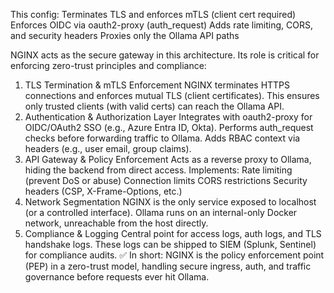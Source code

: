 This config:
Terminates TLS and enforces mTLS (client cert required)
Enforces OIDC via oauth2-proxy (auth_request)
Adds rate limiting, CORS, and security headers
Proxies only the Ollama API paths

NGINX acts as the secure gateway in this architecture. Its role is critical for enforcing zero-trust principles and compliance:
1. TLS Termination & mTLS Enforcement
NGINX terminates HTTPS connections and enforces mutual TLS (client certificates).
This ensures only trusted clients (with valid certs) can reach the Ollama API.
2. Authentication & Authorization Layer
Integrates with oauth2-proxy for OIDC/OAuth2 SSO (e.g., Azure Entra ID, Okta).
Performs auth_request checks before forwarding traffic to Ollama.
Adds RBAC context via headers (e.g., user email, group claims).
3. API Gateway & Policy Enforcement
Acts as a reverse proxy to Ollama, hiding the backend from direct access.
Implements:
Rate limiting (prevent DoS or abuse)
Connection limits
CORS restrictions
Security headers (CSP, X-Frame-Options, etc.)
4. Network Segmentation
NGINX is the only service exposed to localhost (or a controlled interface).
Ollama runs on an internal-only Docker network, unreachable from the host directly.
5. Compliance & Logging
Central point for access logs, auth logs, and TLS handshake logs.
These logs can be shipped to SIEM (Splunk, Sentinel) for compliance audits.
✅ In short: NGINX is the policy enforcement point (PEP) in a zero-trust model, handling secure ingress, auth, and traffic governance before requests ever hit Ollama.


